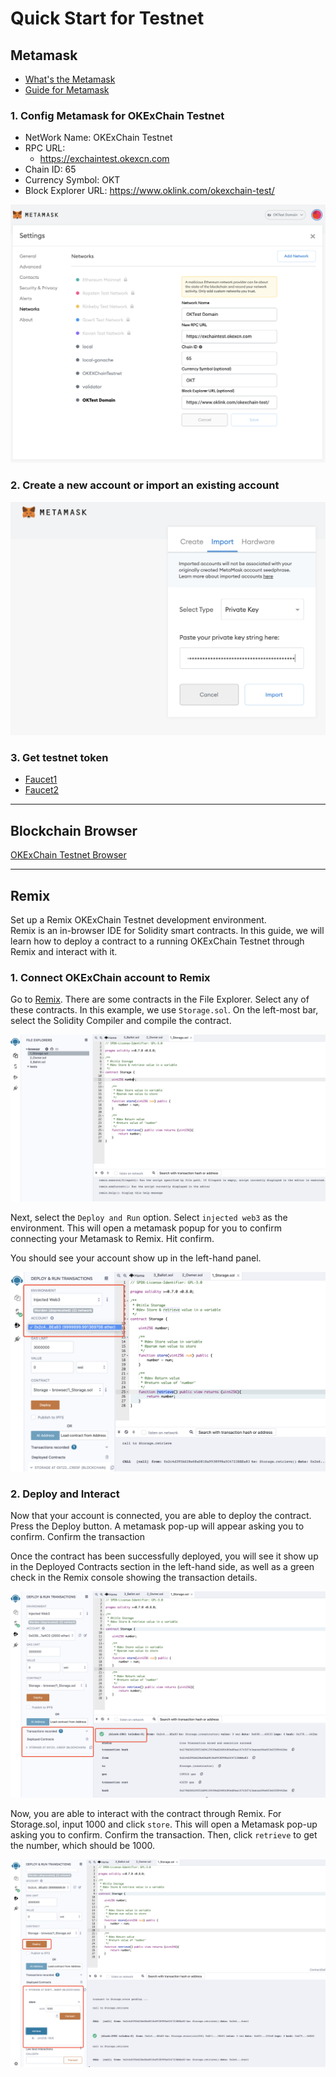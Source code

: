 # Quick Start for Testnet
## Metamask
- [What's the Metamask](https://metamask.io/index.html)
- [Guide for Metamask](https://docs.metamask.io/guide/)

### 1. Config Metamask for OKExChain Testnet

- NetWork Name: OKExChain Testnet
- RPC URL: 
    - https://exchaintest.okexcn.com
- Chain ID: 65
- Currency Symbol: OKT
- Block Explorer URL: https://www.oklink.com/okexchain-test/

![avatar](../img/metamask-01.jpg)

### 2. Create a new account or import an existing account
![avatar](../img/metamask-01-2.png)

### 3. Get testnet token
- [Faucet1](https://discord.gg/B5nMs6qK5F)
- [Faucet2](https://www.okex.com/drawdex)

___
## Blockchain Browser
[OKExChain Testnet Browser](https://www.oklink.com/okexchain-test)
___

## Remix
Set up a Remix OKExChain Testnet development environment.    
Remix is an in-browser IDE for Solidity smart contracts. In this guide, we will learn how to deploy a contract to a running OKExChain Testnet through Remix and interact with it.   
### 1. Connect OKExChain account to Remix
Go to [Remix](http://remix.ethereum.org/). There are some contracts in the File Explorer. Select any of these contracts. In this example, we use `Storage.sol`. On the left-most bar, select the Solidity Compiler and compile the contract.


![avatar](../img/metamask-02.png)

Next, select the `Deploy and Run` option. Select `injected web3` as the environment. This will open a metamask popup for you to confirm connecting your Metamask to Remix. Hit confirm.

You should see your account show up in the left-hand panel.

![avatar](../img/metamask-03.png)


### 2. Deploy and Interact
Now that your account is connected, you are able to deploy the contract. Press the Deploy button. A metamask pop-up will appear asking you to confirm. Confirm the transaction   

Once the contract has been successfully deployed, you will see it show up in the Deployed Contracts section in the left-hand side, as well as a green check in the Remix console showing the transaction details.   

![avatar](../img/metamask-04.png)


Now, you are able to interact with the contract through Remix. For Storage.sol, input 1000 and click `store`. This will open a Metamask pop-up asking you to confirm. Confirm the transaction. Then, click `retrieve` to get the number, which should be 1000.

![avatar](../img/metamask-05.png)




